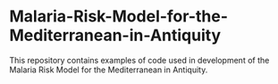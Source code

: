 # Malaria-Risk-Model-for-the-Mediterranean-in-Antiquity
This repository contains examples of code used in development of the Malaria Risk Model for the Mediterranean in Antiquity. 

